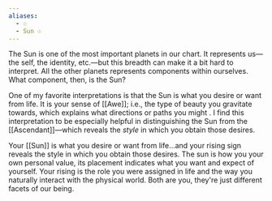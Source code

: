 ```yaml
---
aliases:
  - ☉
  - Sun ☉
---
```

The Sun is one of the most important planets in our chart. It represents us—the self, the identity, etc.—but this breadth can make it a bit hard to interpret. All the other planets represents components within ourselves. What component, then, is the Sun?

One of my favorite interpretations is that the Sun is what you desire or want from life. It is your sense of [[Awe]]; i.e., the type of beauty you gravitate towards, which explains what directions or paths you might . I find this interpretation to be especially helpful in distinguishing the Sun from the [[Ascendant]]—which reveals the *style* in which you obtain those desires.


Your [[Sun]] is what you desire or want from life…and your rising sign reveals the style in which you obtain those desires. The sun is how you your own personal value, its placement indicates what you want and expect of yourself. Your rising is the role you were assigned in life and the way you naturally interact with the physical world. Both are you, they're just different facets of our being.